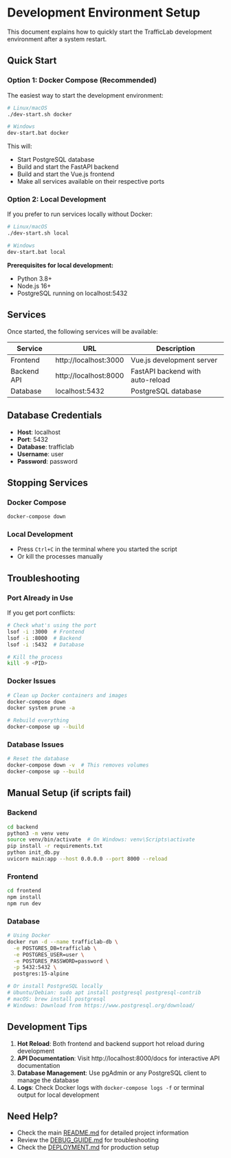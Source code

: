 # Development Environment Setup

This document explains how to quickly start the TrafficLab development environment after a system restart.

## Quick Start

### Option 1: Docker Compose (Recommended)

The easiest way to start the development environment:

```bash
# Linux/macOS
./dev-start.sh docker

# Windows
dev-start.bat docker
```

This will:
- Start PostgreSQL database
- Build and start the FastAPI backend
- Build and start the Vue.js frontend
- Make all services available on their respective ports

### Option 2: Local Development

If you prefer to run services locally without Docker:

```bash
# Linux/macOS
./dev-start.sh local

# Windows
dev-start.bat local
```

**Prerequisites for local development:**
- Python 3.8+
- Node.js 16+
- PostgreSQL running on localhost:5432

## Services

Once started, the following services will be available:

| Service | URL | Description |
|---------|-----|-------------|
| Frontend | http://localhost:3000 | Vue.js development server |
| Backend API | http://localhost:8000 | FastAPI backend with auto-reload |
| Database | localhost:5432 | PostgreSQL database |

## Database Credentials

- **Host**: localhost
- **Port**: 5432
- **Database**: trafficlab
- **Username**: user
- **Password**: password

## Stopping Services

### Docker Compose
```bash
docker-compose down
```

### Local Development
- Press `Ctrl+C` in the terminal where you started the script
- Or kill the processes manually

## Troubleshooting

### Port Already in Use
If you get port conflicts:
```bash
# Check what's using the port
lsof -i :3000  # Frontend
lsof -i :8000  # Backend
lsof -i :5432  # Database

# Kill the process
kill -9 <PID>
```

### Docker Issues
```bash
# Clean up Docker containers and images
docker-compose down
docker system prune -a

# Rebuild everything
docker-compose up --build
```

### Database Issues
```bash
# Reset the database
docker-compose down -v  # This removes volumes
docker-compose up --build
```

## Manual Setup (if scripts fail)

### Backend
```bash
cd backend
python3 -m venv venv
source venv/bin/activate  # On Windows: venv\Scripts\activate
pip install -r requirements.txt
python init_db.py
uvicorn main:app --host 0.0.0.0 --port 8000 --reload
```

### Frontend
```bash
cd frontend
npm install
npm run dev
```

### Database
```bash
# Using Docker
docker run -d --name trafficlab-db \
  -e POSTGRES_DB=trafficlab \
  -e POSTGRES_USER=user \
  -e POSTGRES_PASSWORD=password \
  -p 5432:5432 \
  postgres:15-alpine

# Or install PostgreSQL locally
# Ubuntu/Debian: sudo apt install postgresql postgresql-contrib
# macOS: brew install postgresql
# Windows: Download from https://www.postgresql.org/download/
```

## Development Tips

1. **Hot Reload**: Both frontend and backend support hot reload during development
2. **API Documentation**: Visit http://localhost:8000/docs for interactive API documentation
3. **Database Management**: Use pgAdmin or any PostgreSQL client to manage the database
4. **Logs**: Check Docker logs with `docker-compose logs -f` or terminal output for local development

## Need Help?

- Check the main [README.md](README.md) for detailed project information
- Review the [DEBUG_GUIDE.md](DEBUG_GUIDE.md) for troubleshooting
- Check the [DEPLOYMENT.md](DEPLOYMENT.md) for production setup
